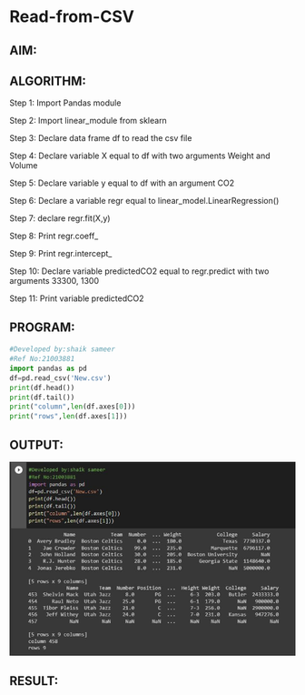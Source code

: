 # Read-from-CSV

## AIM:

## ALGORITHM:
Step 1:
Import Pandas module

Step 2:
Import linear_module from sklearn

Step 3:
Declare data frame df to read the csv file

Step 4:
Declare variable X equal to df with two arguments Weight and Volume

Step 5:
Declare variable y equal to df with an argument CO2

Step 6:
Declare a variable regr equal to linear_model.LinearRegression()

Step 7:
declare regr.fit(X,y)

Step 8:
Print regr.coeff_

Step 9:
Print regr.intercept_

Step 10:
Declare variable predictedCO2 equal to regr.predict with two arguments 33300, 1300

Step 11:
Print variable predictedCO2

## PROGRAM:
```python
#Developed by:shaik sameer
#Ref No:21003881
import pandas as pd
df=pd.read_csv('New.csv')
print(df.head())
print(df.tail())
print("column",len(df.axes[0]))
print("rows",len(df.axes[1]))

```

## OUTPUT:
![output](https://github.com/Shaik-sameer-AIML/Read-from-CSV/blob/main/panda%20csv.JPG?raw=true)

## RESULT:
